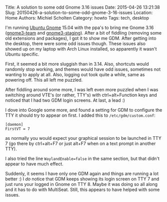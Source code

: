 Title: A solution to some odd Gnome 3.16 issues
Date: 2015-04-26 13:21:38
Slug: 20150426-a-solution-to-some-odd-gnome-3-16-issues
Location: Home
Authors: Michiel Scholten
Category: howto
Tags: tech, desktop

I'm running [Ubuntu Gnome](http://ubuntugnome.org/) 15.04 with the ppa's to bring me Gnome 3.16 ([gnome3-team](https://launchpad.net/~gnome3-team/+archive/ubuntu/gnome3) and [gnome3-staging](https://launchpad.net/~gnome3-team/+archive/ubuntu/gnome3-staging)). After a bit of fiddling (removing some old extensions and packages), I got it to show me GDM. After getting into the desktop, there were some odd issues though. These issues also showed up on my laptop with Arch Linux installed, so apparently it wasn't Ubuntu specific.

First, it seemed a bit more sluggish than in 3.14. Also, shortcuts would randomly stop working, and themes would have odd issues, sometimes not wanting to apply at all. Also, logging out took quite a while, same as powering off. This all left me puzzled.

After fiddling around some more, I was left even more puzzled when I was switching around VTE's (or rather, TTY's) with ctrl+alt+Function keys and noticed that I had two GDM login screens. At last, a lead :)

I dove into Google some more, and found a setting for GDM to configure the TTY it should try to appear on first. I added this to `/etc/gdm/custom.conf`:

	[daemon]
	FirstVT = 7

as normally you would expect your graphical session to be launched in TTY 7 (go there by ctrl+alt+F7 or just alt+F7 when on a text prompt in another TTY).

I also tried the line `WaylandEnable=false` in the same section, but that didn't appear to have much effect.

Suddenly, it seems I have only one GDM again and things are running a lot better :) I *do* notice that GDM keeps showing its login screen on TTY 7 and just runs your logged in Gnome on TTY 8. Maybe it was doing so all along and it has to do with MultiSeat. Still, this appears to have helped with some issues.
